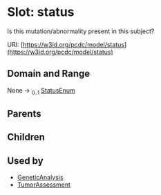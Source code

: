 
# Slot: status


Is this mutation/abnormality present in this subject?

URI: [https://w3id.org/pcdc/model/status](https://w3id.org/pcdc/model/status)


## Domain and Range

None &#8594;  <sub>0..1</sub> [StatusEnum](StatusEnum.md)

## Parents


## Children


## Used by

 * [GeneticAnalysis](GeneticAnalysis.md)
 * [TumorAssessment](TumorAssessment.md)
